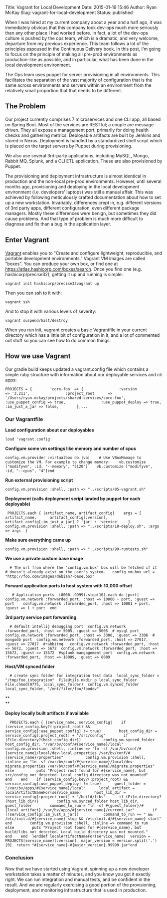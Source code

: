 Title: Vagrant for Local Development
Date: 2015-01-19 15:46
Author: Ryan McKay
Slug: vagrant-for-local-development
Status: published

When I was hired at my current company about a year and a half ago, it was immediately obvious that this company took dev-ops much more seriously than any other place I had worked before. In fact, a lot of the dev-ops culture is pushed by the ops team, which is a dramatic, and very welcome, departure from my previous experience. This team follows a lot of the principles espoused in the Continuous Delivery book. In this post, I'm going to focus on the principle of making all pre-prod environments as production-like as possible, and in particular, what has been done in the local development environment.  

  

The Ops team uses puppet for server provisioning in all environments. This facilitates the separation of the vast majority of configuration that is the same across environments and servers within an environment from the relatively small proportion that that needs to be different.  

<h2>

</p>

The Problem

</h2>

</p>

<div>

</p>

Our project currently comprises 7 microservices and one CLI app, all based on Spring Boot. Most of the services are RESTful; a couple are message driven. They all expose a management port, primarily for doing health checks and gathering metrics. Deployable artifacts are built by Jenkins and stored in Nexus. Deployment is handled by a standardized shell script which is placed on the target servers by Puppet during provisioning.

</div>

</p>

<div>

</p>

  

</div>

</p>

<div>

</p>

We also use several 3rd-party applications, including MySQL, Mongo, Rabbit MQ, Splunk, and a CLI ETL application. These are also provisioned by Puppet.

</div>

</p>

<div>

</p>

  

</div>

</p>

<div>

</p>

The provisioning and deployment infrastructure is almost identical in production and the non-local pre-prod environments. However, until several months ago, provisioning and deploying in the local development environment (i.e. developers' laptops) was still a manual affair. This was achieved by following meticulously crafted documentation about how to set up a new workstation. Invariably, differences crept in, e.g. different versions of 3rd party apps, different configuration, even different package managers. Mostly these differences were benign, but sometimes they did cause problems. And that type of problem is much more difficult to diagnose and fix than a bug in the application layer.

</div>

</p>

<h2>

</p>

Enter Vagrant

</h2>

</p>

[Vagrant](https://www.vagrantup.com/) enables you to "Create and configure lightweight, reproducible, and portable development environments." Vagrant VM images are called "boxes". You can produce your own box, or find one at <https://atlas.hashicorp.com/boxes/search>. Once you find one (e.g. hashicorp/precise32), getting it up and running is simple:  

``` brush:
vagrant init hashicorp/precise32vagrant up
```

</p>

  

Then you can ssh to it with:  

``` brush:
vagrant ssh
```

</p>

  

And to stop it with various levels of severity:  

``` brush:
vagrant suspend/halt/destroy
```

</p>

  

When you run init, vagrant creates a basic Vagrantfile in your current directory which has a little bit of configuration in it, and a lot of commented out stuff so you can see how to do common things.  

<h2>

</p>

How we use Vagrant

</h2>

</p>

<div>

</p>

Our gradle build keeps updated a vagrant.config file which contains a simple ruby structure with information about our deployable services and cli apps:

</div>

</p>

``` brush:
PROJECTS = {        'core-foo' => {                :version           => '3.211',                :project_root      => '/Users/ryan.mckay/projects/shared-services/core-foo',                :use_puppet_config => true,                :use_puppet_deploy => true,                :im_just_a_jar => false,        },...
```

</p>

<h3>

</p>

Our Vagrantfile

</h3>

</p>

**Load configuration about our deployables**

  

``` brush:
load 'vagrant.config'
```

</p>

  

**Configure some vm settings like memory and number of cpus**  

``` brush:
config.vm.provider :virtualbox do |vb|    # Use VBoxManage to customize the VM. For example to change memory:    vb.customize ["modifyvm", :id, "--memory", "5120"]    vb.customize ["modifyvm", :id, "--cpus", "4"]end 
```

</p>

  

**Run external provisioning script**  

``` brush:
config.vm.provision :shell, :path => "../scripts/05-vagrant.sh"
```

</p>

  

**Deployment (calls deployment script landed by puppet for each deployable)**

  

``` brush:
 PROJECTS.each { |artifact_name, artifact_config|    args = [      artifact_name,      artifact_config[:version],      artifact_config[:im_just_a_jar] ? 'jar' : 'service'    ]    config.vm.provision :shell, :path => "../scripts/10-deploy.sh", :args => args  }
```

</p>

  

**Make sure everything came up**  

``` brush:
config.vm.provision :shell, :path => "../scripts/99-runtests.sh"
```

</p>

  

**We use a private custom base image**  

``` brush:
  # The url from where the 'config.vm.box' box will be fetched if it  # doesn't already exist on the user's system.   config.vm.box_url = "http://foo.com/images/debian7-base.box"
```

</p>

  

**Forward application ports to host system with 10,000 offset**  

``` brush:
   # Application ports  (8000..9999).step(10).each do |port|    config.vm.network :forwarded_port, :host => 10000 + port, :guest => port    config.vm.network :forwarded_port, :host => 10001 + port, :guest => 1 + port  end
```

</p>

  

**3rd party service port forwarding**  

``` brush:
  # default intellij debugging port  config.vm.network :forwarded_port, :host => 5005, :guest => 5005  # mysql port  config.vm.network :forwarded_port, :host => 3306, :guest => 3306  # mongodb port  config.vm.network :forwarded_port, :host => 27017, :guest => 27017  #rabbitmq   config.vm.network :forwarded_port, :host => 5672, :guest => 5672  config.vm.network :forwarded_port, :host => 15672, :guest => 15672  #splunk mangagement port  config.vm.network :forwarded_port, :host => 18089, :guest => 8089
```

</p>

  

**Host/VM synced folder**  

``` brush:
  # create sync folder for integration test data  local_sync_folder = "/tmp/foo_integration"  FileUtils.mkdir_p local_sync_folder  File.chmod(0775, local_sync_folder)  config.vm.synced_folder local_sync_folder, "/mnt/filer/foo/foodev"
```

</p>

**  
**

**Deploy locally built artifacts if available**  

``` brush:
  PROJECTS.each { |service_name, service_config|    if (service_config.key?(:project_root) && service_config[:use_puppet_config] != true)        host_config_dir = service_config[:project_root] + "/src/config"        if (File.directory?(host_config_dir))          config.vm.synced_folder host_config_dir, "/var/bv/conf/#{service_name}/local"          config.vm.provision :shell, :inline => "ln -sf /var/bv/conf/#{service_name}/local/dev-local.properties /var/bv/conf/#{service_name}/properties"          config.vm.provision :shell, :inline => "ln -sf /var/bv/conf/#{service_name}/local/dev-migrate.properties /var/bv/conf/#{service_name}/migrate.properties"        else          puts "Project root found for #{service_name}, but src/config not detected. Local config directory was not mounted"        end    end    if (service_config.key?(:project_root) && service_config[:use_puppet_deploy] != true)      guest_folder = "/var/bv/apps/#{service_name}/local"      local_artifact = localArtifactNameFor(service_name)      host_lib_dir = service_config[:project_root] + "/build/libs"      if (File.directory?(host_lib_dir))        config.vm.synced_folder host_lib_dir, guest_folder        command_to_run = "ln -sf #{guest_folder}/#{local_artifact} /var/bv/apps/#{service_name}/current.jar"        if (!service_config[:im_just_a_jar])           command_to_run += " && /etc/init.d/#{service_name} stop && /etc/init.d/#{service_name} start"        end        config.vm.provision :shell, :inline => command_to_run      else        puts "Project root found for #{service_name}, but build/libs not detected. Local build directory was not mounted."      end    end  }enddef localArtifactNameFor(service_name)  version = PROJECTS[service_name][:version]  major_version = version.split('.')[0]  return "#{service_name}-#{major_version}.99999.jar"end
```

</p>

<h3>

</p>

Conclusion

</h3>

</p>

<div>

</p>

Now that we have started using Vagrant, spinning up a new developer workstation takes a matter of minutes, and you know you got it exactly right. We can run integration and manual tests, and be confident in the result. And we are regularly exercising a good portion of the provisioning, deployment, and monitoring infrastructure that is used in production.

</div>

</p>
